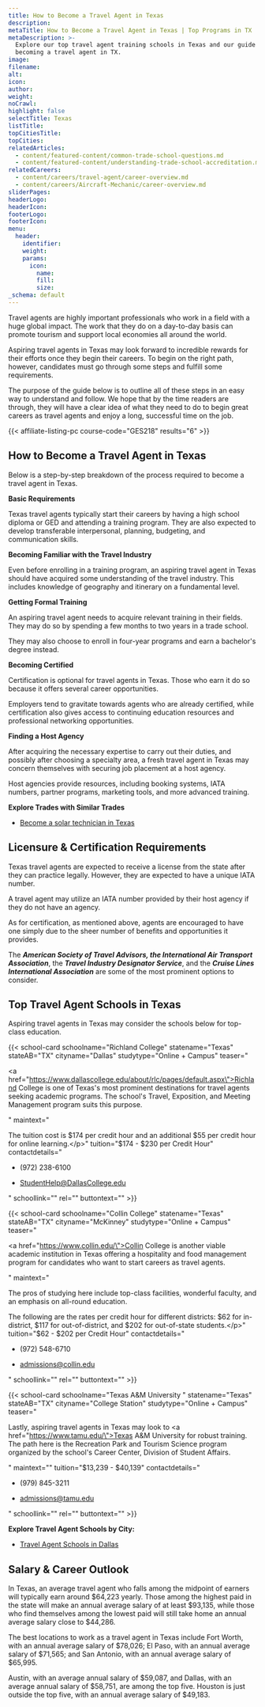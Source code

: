 ```yaml
---
title: How to Become a Travel Agent in Texas
description:
metaTitle: How to Become a Travel Agent in Texas | Top Programs in TX
metaDescription: >-
  Explore our top travel agent training schools in Texas and our guide to
  becoming a travel agent in TX.
image:
filename:
alt:
icon:
author:
weight:
noCrawl:
highlight: false
selectTitle: Texas
listTitle:
topCitiesTitle:
topCities:
relatedArticles:
  - content/featured-content/common-trade-school-questions.md
  - content/featured-content/understanding-trade-school-accreditation.md
relatedCareers:
  - content/careers/travel-agent/career-overview.md
  - content/careers/Aircraft-Mechanic/career-overview.md
sliderPages:
headerLogo:
headerIcon:
footerLogo:
footerIcon:
menu:
  header:
    identifier:
    weight:
    params:
      icon:
        name:
        fill:
        size:
_schema: default
---
```

Travel agents are highly important professionals who work in a field with a huge global impact. The work that they do on a day-to-day basis can promote tourism and support local economies all around the world.

Aspiring travel agents in Texas may look forward to incredible rewards for their efforts once they begin their careers. To begin on the right path, however, candidates must go through some steps and fulfill some requirements.

The purpose of the guide below is to outline all of these steps in an easy way to understand and follow. We hope that by the time readers are through, they will have a clear idea of what they need to do to begin great careers as travel agents and enjoy a long, successful time on the job.

{{< affiliate-listing-pc course-code="GES218" results="6" >}}

## **How to Become a Travel Agent in Texas**

Below is a step-by-step breakdown of the process required to become a travel agent in Texas.

**Basic Requirements**

Texas travel agents typically start their careers by having a high school diploma or GED and attending a training program. They are also expected to develop transferable interpersonal, planning, budgeting, and communication skills.

**Becoming Familiar with the Travel Industry**

Even before enrolling in a training program, an aspiring travel agent in Texas should have acquired some understanding of the travel industry. This includes knowledge of geography and itinerary on a fundamental level.

**Getting Formal Training**

An aspiring travel agent needs to acquire relevant training in their fields. They may do so by spending a few months to two years in a trade school.

They may also choose to enroll in four-year programs and earn a bachelor's degree instead.

**Becoming Certified**

Certification is optional for travel agents in Texas. Those who earn it do so because it offers several career opportunities.

Employers tend to gravitate towards agents who are already certified, while certification also gives access to continuing education resources and professional networking opportunities.

**Finding a Host Agency**

After acquiring the necessary expertise to carry out their duties, and possibly after choosing a specialty area, a fresh travel agent in Texas may concern themselves with securing job placement at a host agency.

Host agencies provide resources, including booking systems, IATA numbers, partner programs, marketing tools, and more advanced training.

**Explore Trades with Similar Trades**

* [Become a solar technician in Texas](https://toptradeschools.com/near-you/solar-technician/texas/)

## **Licensure & Certification Requirements**

Texas travel agents are expected to receive a license from the state after they can practice legally. However, they are expected to have a unique IATA number.

A travel agent may utilize an IATA number provided by their host agency if they do not have an agency.

As for certification, as mentioned above, agents are encouraged to have one simply due to the sheer number of benefits and opportunities it provides.

The ***American Society of Travel Advisors, the International Air Transport Association***, the ***Travel Industry Designator Service***, and the ***Cruise Lines International Association*** are some of the most prominent options to consider.

## **Top Travel Agent Schools in Texas**

Aspiring travel agents in Texas may consider the schools below for top-class education.

{{< school-card schoolname="Richland College" statename="Texas" stateAB="TX" cityname="Dallas" studytype="Online + Campus" teaser="<p><a href=\"https://www.dallascollege.edu/about/rlc/pages/default.aspx\">Richland College</a> is one of Texas's most prominent destinations for travel agents seeking academic programs. The school's Travel, Exposition, and Meeting Management program suits this purpose.</p>" maintext="<p>The tuition cost is $174 per credit hour and an additional $55 per credit hour for online learning.</p>" tuition="$174 - $230 per Credit Hour" contactdetails="<ul><li><p>(972) 238-6100</p></li><li><p>StudentHelp@DallasCollege.edu</p></li></ul>" schoollink="" rel="" buttontext="" >}}

{{< school-card schoolname="Collin College" statename="Texas" stateAB="TX" cityname="McKinney" studytype="Online + Campus" teaser="<p><a href=\"https://www.collin.edu/\">Collin College</a> is another viable academic institution in Texas offering a hospitality and food management program for candidates who want to start careers as travel agents.</p>" maintext="<p>The pros of studying here include top-class facilities, wonderful faculty, and an emphasis on all-round education.</p><p>The following are the rates per credit hour for different districts: $62 for in-district, $117 for out-of-district, and $202 for out-of-state students.</p>" tuition="$62 - $202 per Credit Hour" contactdetails="<ul><li><p>(972) 548-6710</p></li><li><p>admissions@collin.edu</p></li></ul>" schoollink="" rel="" buttontext="" >}}

{{< school-card schoolname="Texas A&M University " statename="Texas" stateAB="TX" cityname="College Station" studytype="Online + Campus" teaser="<p>Lastly, aspiring travel agents in Texas may look to <a href=\"https://www.tamu.edu/\">Texas A&amp;M University</a> for robust training. The path here is the Recreation Park and Tourism Science program organized by the school's Career Center, Division of Student Affairs.</p>" maintext="" tuition="$13,239 - $40,139" contactdetails="<ul><li><p>(979) 845-3211</p></li><li><p>admissions@tamu.edu</p></li></ul>" schoollink="" rel="" buttontext="" >}}

**Explore Travel Agent Schools by City:**

* [Travel Agent Schools in Dallas](https://toptradeschools.com/near-you/travel-agent/texas/dallas/)

## **Salary & Career Outlook**

In Texas, an average travel agent who falls among the midpoint of earners will typically earn around $64,223 yearly. Those among the highest paid in the state will make an annual average salary of at least $93,135, while those who find themselves among the lowest paid will still take home an annual average salary close to $44,286.

The best locations to work as a travel agent in Texas include Fort Worth, with an annual average salary of $78,026; El Paso, with an annual average salary of $71,565; and San Antonio, with an annual average salary of $65,995.

Austin, with an average annual salary of $59,087, and Dallas, with an average annual salary of $58,751, are among the top five. Houston is just outside the top five, with an annual average salary of $49,183.